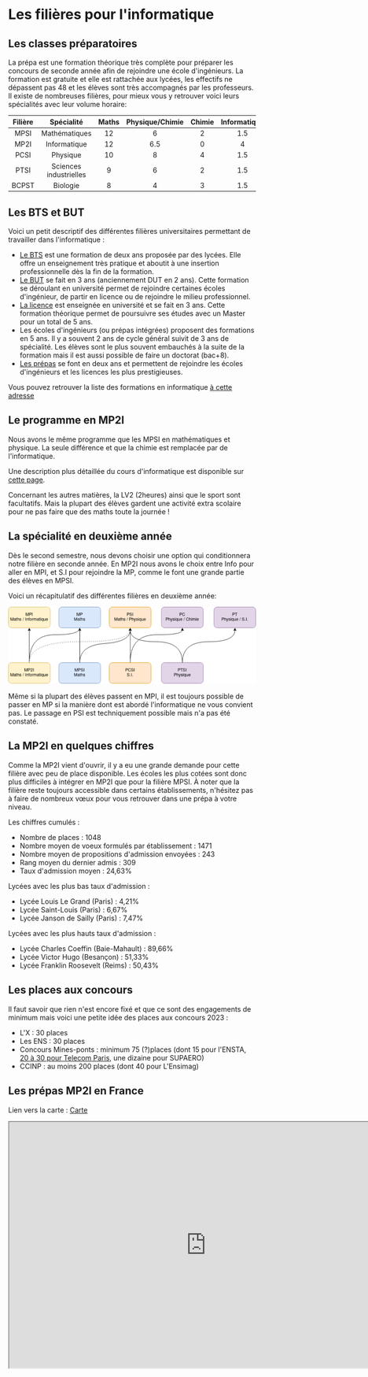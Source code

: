 # Les filières pour l'informatique


## Les classes préparatoires

La prépa est une formation théorique très complète pour préparer les concours de seconde année afin de rejoindre une école d'ingénieurs.
La formation est gratuite et elle est rattachée aux lycées, les effectifs ne dépassent pas 48 et les élèves sont très accompagnés par les professeurs.
Il existe de nombreuses filières, pour mieux vous y retrouver voici leurs spécialités avec leur volume horaire:

| Filière  |       Spécialité       | Maths | Physique/Chimie | Chimie | Informatique |  SI  | LV1 | Français | SVT |
|:--------:|:----------------------:|:----:|:---------------:|:------:|:------------:|:----:|:---:|:--------:|:---:|
|   MPSI   |      Mathématiques      |  12  |        6        |    2   |      1.5     |   2  |  2  |     2    |  0  |
|   MP2I   |      Informatique      |  12  |       6.5       |    0   |       4      |   2  |  2  |     2    |  0  |
|   PCSI   |        Physique        |  10  |        8        |    4   |      1.5     |   4  |  2  |     2    |  0  |
|   PTSI   | Sciences industrielles |   9  |        6        |    2   |      1.5     | 8h30 |  2  |     2    |  0  |
|   BCPST  |        Biologie        |   8  |        4        |    3   |      1.5     |   0  |  2  |     2    |  8  |

## Les BTS et BUT

Voici un petit descriptif des différentes filières universitaires permettant de travailler dans l'informatique :

- [Le BTS](https://diplomeo.com/bts) est une formation de deux ans proposée par des lycées.  Elle offre un enseignement très pratique et aboutit à une insertion professionnelle dès la fin de la formation.
- [Le BUT](https://diplomeo.com/dut) se fait en 3 ans (anciennement DUT en 2 ans). Cette formation se déroulant en université permet de rejoindre certaines écoles d'ingénieur, de partir en licence ou de rejoindre le milieu professionnel.
- [La licence](https://diplomeo.com/licence) est enseignée en université et se fait en 3 ans. Cette formation théorique permet de poursuivre ses études avec un Master pour un total de 5 ans.
- Les écoles d'ingénieurs (ou prépas intégrées) proposent des formations en 5 ans. Il y a souvent 2 ans de cycle général suivit de 3 ans de spécialité. Les élèves sont le plus souvent embauchés à la suite de la formation  mais il est aussi possible de faire un doctorat (bac+8).
- [Les prépas](https://diplomeo.com/prepa) se font en deux ans et permettent de rejoindre les écoles d'ingénieurs et les licences les plus prestigieuses.

Vous pouvez retrouver la liste des formations en informatique [à cette adresse](https://cien.gouv.mc/content/download/430778/4871791/file/Les%20Fili%C3%A8res%20de%20l%27informatique%202021.pdf)

## Le programme en MP2I

Nous avons le même programme que les MPSI en mathématiques et physique. La seule différence et que la chimie est remplacée par de l'informatique.

Une description plus détaillée du cours d'informatique est disponible sur [cette page](../cours).

 Concernant les autres matières, la LV2 (2heures) ainsi que le sport sont facultatifs.
 Mais la plupart des élèves gardent une activité extra scolaire pour ne pas faire que des maths toute la journée !

## La spécialité en deuxième année

Dès le second semestre, nous devons choisir une option qui conditionnera notre filière en seconde année.
En MP2I nous avons le choix entre Info pour aller en MPI, et S.I pour rejoindre la MP, comme le font une grande partie des élèves en MPSI.

Voici un récapitulatif des différentes filières en deuxième année:

<img src="../images/deuxieme_annee.png"
     alt="Spécialités en deuxième année">

Même si la plupart des élèves passent en MPI, il est toujours possible de passer en MP si la manière dont est abordé l'informatique ne vous convient pas.
Le passage en PSI est techniquement possible mais n'a pas été constaté.

## La MP2I en quelques chiffres

Comme la MP2I vient d'ouvrir, il y a eu une grande demande pour cette filière avec peu de place disponible.
Les écoles les plus cotées sont donc plus difficiles à intégrer en MP2I que pour la filière  MPSI.
À noter que la filière reste toujours accessible dans certains établissements, n'hésitez pas à faire de nombreux vœux pour vous retrouver dans une prépa à votre niveau.

Les chiffres cumulés :

- Nombre de places : 1048
- Nombre moyen de voeux formulés par établissement : 1471
- Nombre moyen de propositions d'admission envoyées : 243
- Rang moyen du dernier admis : 309
- Taux d'admission moyen : 24,63%

Lycées avec les plus bas taux d'admission :

- Lycée Louis Le Grand (Paris) : 4,21%
- Lycée Saint-Louis (Paris) : 6,67%
- Lycée Janson de Sailly (Paris) : 7,47%

Lycées avec les plus hauts taux d'admission :

- Lycée Charles Coeffin (Baie-Mahault) : 89,66%
- Lycée Victor Hugo (Besançon) : 51,33%
- Lycée Franklin Roosevelt (Reims) : 50,43%

## Les places aux concours

Il faut savoir que rien n'est encore fixé et que ce sont des engagements de minimum mais voici une petite idée des places aux concours 2023 :

- L'X : 30 places
- Les ENS : 30 places
- Concours Mines-ponts : minimum 75 (?)places (dont 15 pour l'ENSTA, [20 à 30 pour Telecom Paris](https://www.telecom-paris.fr/fr/ingenieur/comment-integrer/admission-post-prepa), une dizaine pour SUPAERO)
- CCINP : au moins 200 places (dont 40 pour L'Ensimag)

## Les prépas MP2I en France

Lien vers la carte : [Carte](https://www.google.com/maps/d/u/0/edit?mid=16p1wbu1D2zOEaUUI1fBSsHmUE-ah11km&usp=sharing)

<iframe
    src="https://www.google.com/maps/d/embed?mid=16p1wbu1D2zOEaUUI1fBSsHmUE-ah11km&hl=fr" width="800" height="500">
</iframe>

